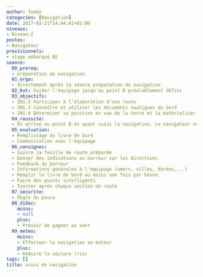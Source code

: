 ```yaml
---
author: Teebo
categories: [Navigation]
date: 2017-03-21T14:44:41+01:00
niveaux:
- Niveau-2
postes:
- Navigateur
previsionnels:
- stage embarqué N2
seance:
  00_prereq:
  - préparation de navigation
  01_orga:
  - directement après la séance préparation de navigation
  02_but: Guider l'équipage jusqu'au point B préalablement défini
  03_objectifs:
  - 2N1.2 Participer à l’élaboration d’une route
  - 2N1.3 Connaître et utiliser les documents nautiques du bord
  - 2N1.4 Déterminer sa position en vue de la terre et la matérialiser sur une carte
  04_reussite:
  - On arrive au point B en ayant suivi la navigation. Le navigateur ne passe pas plus de 10min par heure en bas
  05_evaluation:
  - Remplissage du livre de bord
  - Communication avec l'équipage
  06_consignes:
  - Suivre la feuille de route préparée
  - Donner des indications au barreur sur les directions
  - Feedback du barreur
  - Informations générales à l'équipage (amers, villes, durées,...)
  - Remplir le livre de bord au moins une fois par heure
  - Faire des points intelligents
  - Tourner après chaque section de route
  07_securite:
  - Règle du pouce
  08_didac:
    moins:
    - null
    plus:
    - Prévoir de gagner au vent
  09_meteo:
    moins:
    - Effectuer la navigation au moteur
    plus:
    - Réduire la voilure (ris)
tags: []
title: suivi de navigation
---
```

